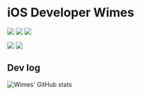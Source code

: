 # iOS Developer Wimes
<img src="https://img.shields.io/badge/Swift-FF4F00?style=flat-square&logo=Swift&logoColor=white"/></a> <img src="https://img.shields.io/badge/Javascript-F0DB4F?style=flat-square&logo=JavaScript&logoColor=323330"/></a> <img src="https://img.shields.io/badge/C%2B%2B-00599C?style=flat-square&logo=C%2B%2B&logoColor=white"/></a>

<a href="https://velog.io/@wimes"><img src="https://img.shields.io/badge/velog-20C997?style=flat-square&logo=Velog&logoColor=white&link=https://velog.io/@wimes"/></a> <a href="dev.wimes@gmail.com"><img src="https://img.shields.io/badge/Gmail-EA4335?style=flat-square&logo=Gmail&logoColor=white&link=dev.wimes@gmail.com"/></a>
## Dev log
![Wimes' GitHub stats](https://github-readme-stats.vercel.app/api?username=dev-wimes&show_icons=true&theme=radical)

